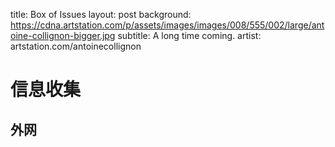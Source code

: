 title: Box of Issues
layout: post
background: https://cdna.artstation.com/p/assets/images/images/008/555/002/large/antoine-collignon-bigger.jpg
subtitle: A long time coming.
artist: artstation.com/antoinecollignon

# 信息收集

## 外网

